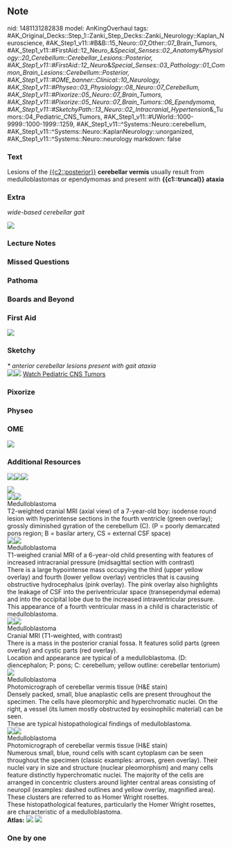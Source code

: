 ## Note
nid: 1481131282838
model: AnKingOverhaul
tags: #AK_Original_Decks::Step_1::Zanki_Step_Decks::Zanki_Neurology::Kaplan_Neuroscience, #AK_Step1_v11::#B&B::15_Neuro::07_Other::07_Brain_Tumors, #AK_Step1_v11::#FirstAid::12_Neuro_&_Special_Senses::02_Anatomy_&_Physiology::20_Cerebellum::Cerebellar_Lesions::Posterior, #AK_Step1_v11::#FirstAid::12_Neuro_&_Special_Senses::03_Pathology::01_Common_Brain_Lesions::Cerebellum::Posterior, #AK_Step1_v11::#OME_banner::Clinical::10_Neurology, #AK_Step1_v11::#Physeo::03_Physiology::08_Neuro::07_Cerebellum, #AK_Step1_v11::#Pixorize::05_Neuro::07_Brain_Tumors, #AK_Step1_v11::#Pixorize::05_Neuro::07_Brain_Tumors::06_Ependymoma, #AK_Step1_v11::#SketchyPath::13_Neuro::02_Intracranial_Hypertension_&_Tumors::04_Pediatric_CNS_Tumors, #AK_Step1_v11::#UWorld::1000-9999::1000-1999::1259, #AK_Step1_v11::^Systems::Neuro::cerebellum, #AK_Step1_v11::^Systems::Neuro::KaplanNeurology::unorganized, #AK_Step1_v11::^Systems::Neuro::neurology
markdown: false

### Text
<div>
  Lesions of the <u>{{c2::posterior}}</u> <b>cerebellar vermis</b>
  usually result from medulloblastomas or ependymomas and present
  with <b>{{c1::truncal}} ataxia</b>
</div>

### Extra
<i>wide-based cerebellar gait</i>
<div>
  <i><img src="paste-181870390149456.jpg"></i>
</div>

### Lecture Notes


### Missed Questions


### Pathoma


### Boards and Beyond


### First Aid
<img src="tmpES3I_l.png">

### Sketchy
<div>
  <i>* anterior cerebellar lesions present with gait ataxia</i>
</div><img src=
"Infratentorial%20cerebellar%20symptoms_1566160514431.jpg"><img src="Zoverall%20picture%20(90).JPG">
<a href=
"https://dashboard.sketchy.com/study/medical/courses/medical-pathophysiology/units/medical-pathophysiology-neuro/videos/medical-pathophysiology-neuro-intracranial-hypertension-and-tumors-pediatric-cns-tumors?utm_source=anki&utm_medium=partnership&utm_campaign=february_update&utm_content=medical">
Watch Pediatric CNS Tumors</a>

### Pixorize


### Physeo


### OME
<div class="ome-widget">
  <a href=
  "https://onlinemeded.org/spa/neurology?ref=anki"><img src="_OME_AnkiFlashcards_Topic_2.png"></a>
</div>

### Additional Resources
<img src=
"paste-85489b54a7dc4b60460f76123e0c31542497a8ae.jpg"><img src=
"paste-14dd9e340cdbe5d8ec7fc81f4593836a502ee15a.jpg"><img src=
"big_5bd7394f395d0.jpg">
<div><img src=
"paste-068c4d38d003883ef7c6efd301e83ac31560c4af.jpg"></div><img src="big_5081d929d0d1f.jpg"><img src="5081d929d0d1f.jpg">
<div>
  <div>
    <div>
      Medulloblastoma
    </div>
  </div>
  <div>
    <div>
      <div>
        T2-weighted cranial MRI (axial view) of a 7-year-old boy:
        isodense round lesion with hyperintense sections in the
        fourth ventricle (green overlay); grossly diminished
        gyration of the cerebellum (C). (P = poorly demarcated pons
        region; B = basilar artery, CS = external CSF space)
      </div>
    </div>
  </div>
</div>
<div><img src="big_59ee35b5d6321.jpg"><img src=
"59ee35b5d6321.jpg"></div>
<div>
  <div>
    <div>
      Medulloblastoma
    </div>
  </div>
  <div>
    <div>
      <div>
        T1-weighed cranial MRI of a 6-year-old child presenting
        with features of increased intracranial pressure
        (midsagittal section with contrast)
      </div>
      <div>
        There is a large hypointense mass occupying the third
        (upper yellow overlay) and fourth (lower yellow overlay)
        ventricles that is causing obstructive hydrocephalus (pink
        overlay). The pink overlay also highlights the leakage of
        CSF into the periventricular space (transependymal edema)
        and into the occipital lobe due to the increased
        intraventricular pressure.
      </div>
      <div>
        This appearance of a fourth ventricular mass in a child is
        characteristic of medulloblastoma.
      </div>
    </div>
  </div>
</div>
<div><img src="big_58aabadd7200c.jpg"><img src=
"58aabadd7200c.jpg"></div>
<div>
  <div>
    <div>
      Medulloblastoma
    </div>
  </div>
  <div>
    <div>
      <div>
        Cranial MRI (T1-weighted, with contrast)
      </div>
      <div>
        There is a mass in the posterior cranial fossa. It features
        solid parts (green overlay) and cystic parts (red overlay).
      </div>
      <div>
        Location and appearance are typical of a medulloblastoma.
        (D: diencephalon; P: pons; C: cerebellum; yellow outline:
        cerebellar tentorium)
      </div>
    </div>
  </div>
</div>
<div><img src="big_59f0aa2b41d73.jpg"></div>
<div>
  <div>
    <div>
      Medulloblastoma
    </div>
  </div>
  <div>
    <div>
      <div>
        Photomicrograph of cerebellar vermis tissue (H&E stain)
      </div>
      <div>
        Densely packed, small, blue anaplastic cells are present
        throughout the specimen. The cells have pleomorphic and
        hyperchromatic nuclei. On the right, a vessel (its lumen
        mostly obstructed by eosinophilic material) can be seen.
      </div>
      <div>
        These are typical histopathological findings of
        medulloblastoma.
      </div>
    </div>
  </div>
</div>
<div><img src="big_5b8d4455ad321.jpg"><img src=
"5b8d4455ad321.jpg"></div>
<div>
  <div>
    <div>
      Medulloblastoma
    </div>
  </div>
  <div>
    <div>
      <div>
        Photomicrograph of cerebellar vermis tissue (H&E stain)
      </div>
      <div>
        Numerous small, blue, round cells with scant cytoplasm can
        be seen throughout the specimen (classic examples: arrows,
        green overlay). Their nuclei vary in size and structure
        (nuclear pleomorphism) and many cells feature distinctly
        hyperchromatic nuclei. The majority of the cells are
        arranged in concentric clusters around lighter central
        areas consisting of neuropil (examples: dashed outlines and
        yellow overlay, magnified area). These clusters are
        referred to as Homer Wright rosettes.
      </div>
      <div>
        These histopathological features, particularly the Homer
        Wright rosettes, are characteristic of a medulloblastoma.
      </div>
    </div>
  </div>
</div><b>Atlas:</b> <img src="tmpsA27gX.png"> <img src=
"tmpUbJ11K.png">

### One by one

